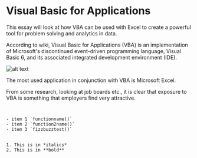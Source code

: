 Visual Basic for Applications
=============================

This essay will look at how VBA can be used with Excel to create a powerful tool for problem solving and analytics in data.

According to wiki, Visual Basic for Applications (VBA) is an implementation of Microsoft's discontinued event-driven programming language, Visual Basic 6, and its associated integrated development environment (IDE).

![alt text](http://excelvbalover.com/wp-content/themes/excelvbalover/images/vba-logo.png "VBA Logo")

The most used application in conjunction with VBA is Microsoft Excel.

From some research, looking at job boards etc., it is clear that exposure to VBA is something that employers find very attractive.

<pre><code>

- item 1 `functionname()`
- item 2 `function2name()`
- item 3 `fizzbuzztest()`


1. This is in *italics*
2. This is in **bold**
